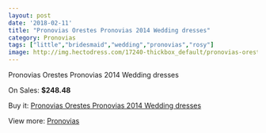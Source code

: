 ```yaml
---
layout: post
date: '2018-02-11'
title: "Pronovias Orestes Pronovias 2014 Wedding dresses"
category: Pronovias
tags: ["little","bridesmaid","wedding","pronovias","rosy"]
image: http://img.hectodress.com/17240-thickbox_default/pronovias-orestes-pronovias-2014-wedding-dresses.jpg
---
```

Pronovias Orestes Pronovias 2014 Wedding dresses

On Sales: **$248.48**
<a href="https://www.hectodress.com/pronovias/8145-pronovias-orestes-pronovias-2014-wedding-dresses.html"><amp-img layout="responsive" width="600" height="600" src="//img.hectodress.com/17240-thickbox_default/pronovias-orestes-pronovias-2014-wedding-dresses.jpg" alt="Pronovias Orestes Pronovias 2014 Wedding dresses 0" /></a>
<a href="https://www.hectodress.com/pronovias/8145-pronovias-orestes-pronovias-2014-wedding-dresses.html"><amp-img layout="responsive" width="600" height="600" src="//img.hectodress.com/17243-thickbox_default/pronovias-orestes-pronovias-2014-wedding-dresses.jpg" alt="Pronovias Orestes Pronovias 2014 Wedding dresses 1" /></a>
<a href="https://www.hectodress.com/pronovias/8145-pronovias-orestes-pronovias-2014-wedding-dresses.html"><amp-img layout="responsive" width="600" height="600" src="//img.hectodress.com/17242-thickbox_default/pronovias-orestes-pronovias-2014-wedding-dresses.jpg" alt="Pronovias Orestes Pronovias 2014 Wedding dresses 2" /></a>
<a href="https://www.hectodress.com/pronovias/8145-pronovias-orestes-pronovias-2014-wedding-dresses.html"><amp-img layout="responsive" width="600" height="600" src="//img.hectodress.com/17241-thickbox_default/pronovias-orestes-pronovias-2014-wedding-dresses.jpg" alt="Pronovias Orestes Pronovias 2014 Wedding dresses 3" /></a>

Buy it: [Pronovias Orestes Pronovias 2014 Wedding dresses](https://www.hectodress.com/pronovias/8145-pronovias-orestes-pronovias-2014-wedding-dresses.html "Pronovias Orestes Pronovias 2014 Wedding dresses")

View more: [Pronovias](https://www.hectodress.com/139-pronovias "Pronovias")